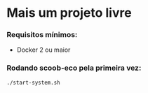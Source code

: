 # Mais um projeto livre

### Requisitos mínimos:
- Docker 2 ou maior

### Rodando scoob-eco pela primeira vez:
```
./start-system.sh
```